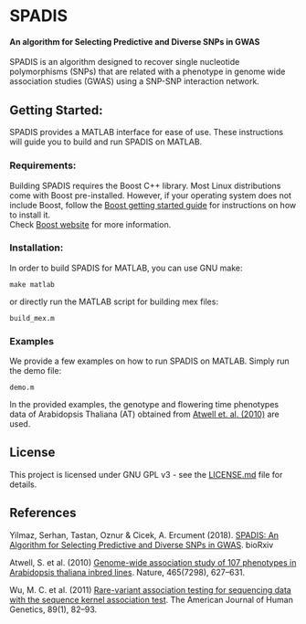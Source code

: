 # SPADIS
#### An algorithm for Selecting Predictive and Diverse SNPs in GWAS
SPADIS is an algorithm designed to recover single nucleotide polymorphisms (SNPs) that are related with a phenotype in genome wide association studies (GWAS) using a SNP-SNP interaction network.

## Getting Started:
SPADIS provides a MATLAB interface for ease of use. These instructions will guide you to build and run SPADIS on MATLAB.

### Requirements:
Building SPADIS requires the Boost C++ library. Most Linux distributions come with Boost pre-installed. However, if your operating system does not include Boost, follow the [Boost getting started guide](http://www.boost.org/more/getting_started/index.html) for instructions on how to install it.  
Check [Boost website](http://www.boost.org) for more information.

### Installation:
In order to build SPADIS for MATLAB, you can use GNU make:
```
make matlab
```
or directly run the MATLAB script for building mex files:
```
build_mex.m
```

### Examples
We provide a few examples on how to run SPADIS on MATLAB. 
Simply run the demo file:
```
demo.m
```

In the provided examples, the genotype and flowering time phenotypes data of Arabidopsis Thaliana (AT) obtained from [Atwell et. al. (2010)](https://www.ncbi.nlm.nih.gov/pubmed/20336072) are used.

## License
This project is licensed under GNU GPL v3 - see the [LICENSE.md](LICENSE.md) file for details.

## References
Yilmaz, Serhan, Tastan, Oznur & Cicek, A. Ercument (2018). [SPADIS: An Algorithm for Selecting Predictive and Diverse SNPs in GWAS](https://www.biorxiv.org/content/early/2018/01/30/256677). bioRxiv

Atwell, S. et al. (2010) [Genome-wide association study of 107 phenotypes
in Arabidopsis thaliana inbred lines](https://www.ncbi.nlm.nih.gov/pubmed/20336072). Nature, 465(7298), 627–631.

Wu, M. C. et al. (2011) [Rare-variant association testing for sequencing
data with the sequence kernel association test](https://www.ncbi.nlm.nih.gov/pmc/articles/PMC3135811/). The American Journal of
Human Genetics, 89(1), 82–93.

